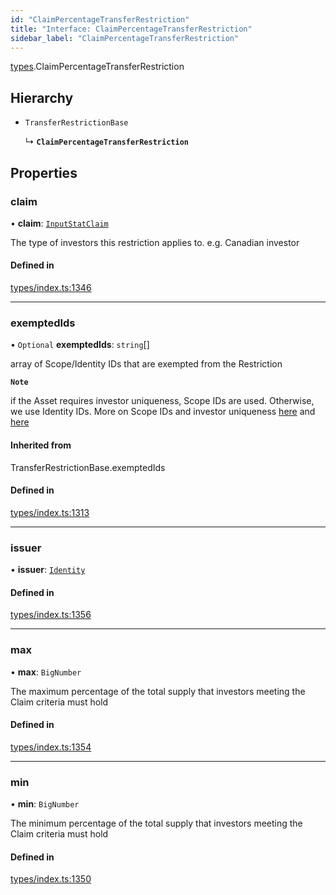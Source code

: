 ```yaml
---
id: "ClaimPercentageTransferRestriction"
title: "Interface: ClaimPercentageTransferRestriction"
sidebar_label: "ClaimPercentageTransferRestriction"
---
```


[types](../../../modules/Types/Types.md).ClaimPercentageTransferRestriction

## Hierarchy

- `TransferRestrictionBase`

  ↳ **`ClaimPercentageTransferRestriction`**

## Properties

### claim

• **claim**: [`InputStatClaim`](../../../modules/Types/Types.md#inputstatclaim)

The type of investors this restriction applies to. e.g. Canadian investor

#### Defined in

[types/index.ts:1346](https://github.com/PolymeshAssociation/polymesh-sdk/blob/de58d40fd/src/types/index.ts#L1346)

___

### exemptedIds

• `Optional` **exemptedIds**: `string`[]

array of Scope/Identity IDs that are exempted from the Restriction

**`Note`**

 if the Asset requires investor uniqueness, Scope IDs are used. Otherwise, we use Identity IDs. More on Scope IDs and investor uniqueness
  [here](https://developers.polymesh.network/introduction/identity#polymesh-unique-identity-system-puis) and
  [here](https://developers.polymesh.network/polymesh-docs/primitives/confidential-identity)

#### Inherited from

TransferRestrictionBase.exemptedIds

#### Defined in

[types/index.ts:1313](https://github.com/PolymeshAssociation/polymesh-sdk/blob/de58d40fd/src/types/index.ts#L1313)

___

### issuer

• **issuer**: [`Identity`](../../../classes/API/Entities/Identity/Identity.md)

#### Defined in

[types/index.ts:1356](https://github.com/PolymeshAssociation/polymesh-sdk/blob/de58d40fd/src/types/index.ts#L1356)

___

### max

• **max**: `BigNumber`

The maximum percentage of the total supply that investors meeting the Claim criteria must hold

#### Defined in

[types/index.ts:1354](https://github.com/PolymeshAssociation/polymesh-sdk/blob/de58d40fd/src/types/index.ts#L1354)

___

### min

• **min**: `BigNumber`

The minimum percentage of the total supply that investors meeting the Claim criteria must hold

#### Defined in

[types/index.ts:1350](https://github.com/PolymeshAssociation/polymesh-sdk/blob/de58d40fd/src/types/index.ts#L1350)
